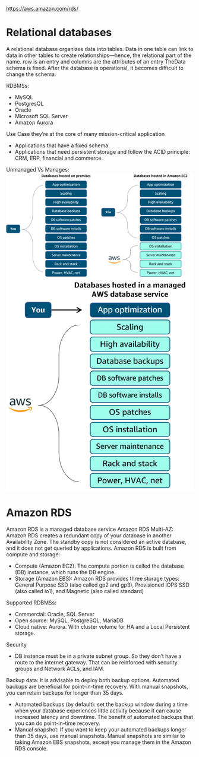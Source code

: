 https://aws.amazon.com/rds/

# Relational databases

A relational database organizes data into tables. Data in one table can link to data in other tables to create relationships—hence, the relational part of the name.
row is an entry and columns are the attributes of an entry
TheData schema is fixed. After the database is operational, it becomes difficult to change the schema.

RDBMSs:
- MySQL
- PostgresQL
- Oracle
- Microsoft SQL Server
- Amazon Aurora
 
Use Case
they’re at the core of many mission-critical application
- Applications that have a fixed schema
- Applications that need persistent storage and follow the ACID principle: CRM, ERP, financial and commerce.

Unmanaged Vs Manages:
![OnPrem_vs_EC2](/img/OnPrem_vs_EC2.png) 
![Managed_DB](/img/Managed_DB.png)

# Amazon RDS
Amazon RDS is a managed database service
Amazon RDS Multi-AZ: Amazon RDS creates a redundant copy of your database in another Availability Zone. The standby copy is not considered an active database, and it does not get queried by applications.
Amazon RDS is built from compute and storage:
- Compute (Amazon EC2): The compute portion is called the database (DB) instance, which runs the DB engine.
- Storage (Amazon EBS): Amazon RDS provides three storage types: General Purpose SSD (also called gp2 and gp3), Provisioned IOPS SSD (also called io1), and Magnetic (also called standard)

Supported RDBMSs:
- Commercial: Oracle, SQL Server
- Open source: MySQL, PostgreSQL, MariaDB
- Cloud native: Aurora. With cluster volume for HA and a Local Persistent storage.

Security
- DB instance must be in a private subnet group. So they don’t have a route to the internet gateway. That can be reinforced with security groups and Network ACLs, and IAM. 

Backup data:
It is advisable to deploy both backup options. Automated backups are beneficial for point-in-time recovery. With manual snapshots, you can retain backups for longer than 35 days.
- Automated backups (by default): set the  backup window during a time when your database experiences little activity because it can cause increased latency and downtime. The benefit of automated backups that you can do point-in-time recovery.
- Manual snapshot: If you want to keep your automated backups longer than 35 days, use manual snapshots. Manual snapshots are similar to taking Amazon EBS snapshots, except you manage them in the Amazon RDS console. 